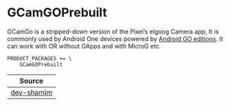 # GCamGOPrebuilt

GCamGo is a stripped-down version of the Pixel’s elgoog Camera app, It is commonly used by Android One devices powered by [Android GO editions](https://www.android.com/versions/go-edition/). 
It can work with OR without GApps and with MicroG etc.


```
PRODUCT_PACKAGES += \
    GCamGOPrebuilt
```

| Source |
| ------ |
| [dev-shamim](https://www.celsoazevedo.com/files/android/google-camera/dev-shamim/) |
